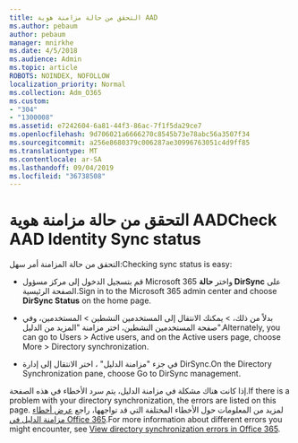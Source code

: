 ```yaml
---
title: التحقق من حالة مزامنة هوية AAD
ms.author: pebaum
author: pebaum
manager: mnirkhe
ms.date: 4/5/2018
ms.audience: Admin
ms.topic: article
ROBOTS: NOINDEX, NOFOLLOW
localization_priority: Normal
ms.collection: Adm_O365
ms.custom:
- "304"
- "1300008"
ms.assetid: e7242604-6a81-44f3-86ac-7f1f5da29ce7
ms.openlocfilehash: 9d706021a6666270c8545b73e78abc56a3507f34
ms.sourcegitcommit: a256e8680379c006287ae30996763051c4d9ff85
ms.translationtype: MT
ms.contentlocale: ar-SA
ms.lasthandoff: 09/04/2019
ms.locfileid: "36738508"
---
```

# <a name="check-aad-identity-sync-status"></a><span data-ttu-id="344c2-102">التحقق من حالة مزامنة هوية AAD</span><span class="sxs-lookup"><span data-stu-id="344c2-102">Check AAD Identity Sync status</span></span>

<span data-ttu-id="344c2-103">التحقق من حالة المزامنة أمر سهل:</span><span class="sxs-lookup"><span data-stu-id="344c2-103">Checking sync status is easy:</span></span>
  
- <span data-ttu-id="344c2-104">قم بتسجيل الدخول إلى مركز مسؤول Microsoft 365 واختر **حالة DirSync** على الصفحة الرئيسية.</span><span class="sxs-lookup"><span data-stu-id="344c2-104">Sign in to the Microsoft 365 admin center and choose **DirSync Status** on the home page.</span></span>

- <span data-ttu-id="344c2-105">بدلاً من ذلك، \> يمكنك الانتقال إلى المستخدمين النشطين \> المستخدمين، وفي صفحة المستخدمين النشطين، اختر مزامنة "المزيد من الدليل".</span><span class="sxs-lookup"><span data-stu-id="344c2-105">Alternately, you can go to Users \> Active users, and on the Active users page, choose More \> Directory synchronization.</span></span>

- <span data-ttu-id="344c2-106">في جزء "مزامنة الدليل" ، اختر الانتقال إلى إدارة DirSync.</span><span class="sxs-lookup"><span data-stu-id="344c2-106">On the Directory Synchronization pane, choose Go to DirSync management.</span></span>

<span data-ttu-id="344c2-107">إذا كانت هناك مشكلة في مزامنة الدليل، يتم سرد الأخطاء في هذه الصفحة.</span><span class="sxs-lookup"><span data-stu-id="344c2-107">If there is a problem with your directory synchronization, the errors are listed on this page.</span></span> <span data-ttu-id="344c2-108">لمزيد من المعلومات حول الأخطاء المختلفة التي قد تواجهها، راجع [عرض أخطاء مزامنة الدليل في Office 365](https://docs.microsoft.com//office365/enterprise/identify-directory-synchronization-errors).</span><span class="sxs-lookup"><span data-stu-id="344c2-108">For more information about different errors you might encounter, see [View directory synchronization errors in Office 365](https://docs.microsoft.com//office365/enterprise/identify-directory-synchronization-errors).</span></span>
  
